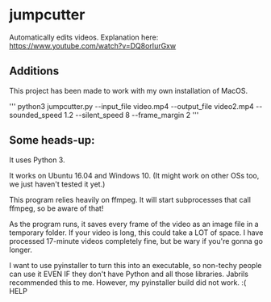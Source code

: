 # jumpcutter
Automatically edits videos. Explanation here: https://www.youtube.com/watch?v=DQ8orIurGxw

## Additions
This project has been made to work with my own installation of MacOS.

'''
python3 jumpcutter.py --input_file video.mp4 --output_file video2.mp4 --sounded_speed 1.2 --silent_speed 8 --frame_margin 2
'''

## Some heads-up:

It uses Python 3.

It works on Ubuntu 16.04 and Windows 10. (It might work on other OSs too, we just haven't tested it yet.)

This program relies heavily on ffmpeg. It will start subprocesses that call ffmpeg, so be aware of that!

As the program runs, it saves every frame of the video as an image file in a
temporary folder. If your video is long, this could take a LOT of space.
I have processed 17-minute videos completely fine, but be wary if you're gonna go longer.

I want to use pyinstaller to turn this into an executable, so non-techy people
can use it EVEN IF they don't have Python and all those libraries. Jabrils 
recommended this to me. However, my pyinstaller build did not work. :( HELP


